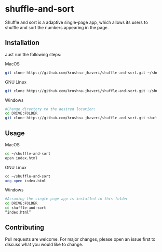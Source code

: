 # shuffle-and-sort

Shuffle and sort is a adaptive single-page app, which allows its users to shuffle and sort the numbers appearing in the page.

## Installation

Just run the following steps:

MacOS

```bash
git clone https://github.com/krushna-jhaveri/shuffle-and-sort.git ~/shuffle-and-sort
```

GNU Linux

```bash
git clone https://github.com/krushna-jhaveri/shuffle-and-sort.git ~/shuffle-and-sort
```

Windows

```zsh
#Change directory to the desired location:
cd DRIVE:FOLDER
git clone https://github.com/krushna-jhaveri/shuffle-and-sort.git shuffle-and-sort
```


## Usage

MacOS

```bash
cd ~/shuffle-and-sort
open index.html
```

GNU Linux

```bash
cd ~/shuffle-and-sort
xdg-open index.html
```

Windows

```zsh
#Assuming the single page app is installed in this folder
cd DRIVE:FOLDER
cd shuffle-and-sort
”index.html”
```


## Contributing
Pull requests are welcome. For major changes, please open an issue first to discuss what you would like to change.
